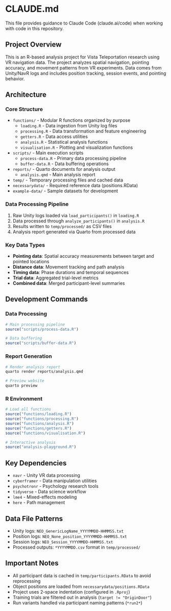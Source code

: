 # CLAUDE.md

This file provides guidance to Claude Code (claude.ai/code) when working with code in this repository.

## Project Overview

This is an R-based analysis project for Vista Teleportation research using VR navigation data. The project analyzes spatial navigation, pointing accuracy, and movement patterns from VR experiments. Data comes from Unity/NavR logs and includes position tracking, session events, and pointing behavior.

## Architecture

### Core Structure
- `functions/` - Modular R functions organized by purpose
  - `loading.R` - Data ingestion from Unity log files
  - `processing.R` - Data transformation and feature engineering  
  - `getters.R` - Data access utilities
  - `analysis.R` - Statistical analysis functions
  - `visualisation.R` - Plotting and visualization functions
- `scripts/` - Main execution scripts
  - `process-data.R` - Primary data processing pipeline
  - `buffer-data.R` - Data buffering operations
- `reports/` - Quarto documents for analysis output
  - `analysis.qmd` - Main analysis report
- `temp/` - Temporary processing files and cached data
- `necessarydata/` - Required reference data (positions.RData)
- `example-data/` - Sample datasets for development

### Data Processing Pipeline
1. Raw Unity logs loaded via `load_participants()` in `loading.R`
2. Data processed through `analyze_participants()` in `analysis.R` 
3. Results written to `temp/processed/` as CSV files
4. Analysis report generated via Quarto from processed data

### Key Data Types
- **Pointing data**: Spatial accuracy measurements between target and pointed locations
- **Distance data**: Movement tracking and path analysis
- **Timing data**: Phase durations and temporal sequences
- **Trial data**: Aggregated trial-level metrics
- **Combined data**: Merged participant-level summaries

## Development Commands

### Data Processing
```r
# Main processing pipeline
source("scripts/process-data.R")

# Data buffering
source("scripts/buffer-data.R")
```

### Report Generation
```bash
# Render analysis report
quarto render reports/analysis.qmd

# Preview website
quarto preview
```

### R Environment
```r
# Load all functions
source("functions/loading.R")
source("functions/processing.R") 
source("functions/analysis.R")
source("functions/getters.R")
source("functions/visualisation.R")

# Interactive analysis
source("analysis-playground.R")
```

## Key Dependencies

- `navr` - Unity VR data processing
- `cyberframer` - Data manipulation utilities  
- `psychotronr` - Psychology research tools
- `tidyverse` - Data science workflow
- `lme4` - Mixed-effects modeling
- `here` - Path management

## Data File Patterns

- Unity logs: `NEO_GenericLogName_YYYYMMDD-HHMMSS.txt`
- Position logs: `NEO_None_position_YYYYMMDD-HHMMSS.txt` 
- Session logs: `NEO_Session_YYYYMMDD-HHMMSS.txt`
- Processed outputs: `*YYYYMMDD.csv` format in `temp/processed/`

## Important Notes

- All participant data is cached in `temp/participants.RData` to avoid reprocessing
- Object positions are loaded from `necessarydata/positions.RData`
- Project uses 2-space indentation (configured in `.Rproj`)
- Training trials are filtered out in analysis (`target != "OriginDoor"`)
- Run variants handled via participant naming patterns (`*run2*`)
